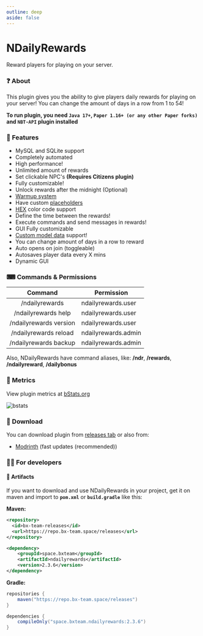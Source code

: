 ```yaml
---
outline: deep
aside: false
---
```


# NDailyRewards

Reward players for playing on your server.

### ❓ About
This plugin gives you the ability to give players daily rewards for playing on your server!
You can change the amount of days in a row from 1 to 54!

**To run plugin, you need `Java 17+`, `Paper 1.16+ (or any other Paper forks)` and `NBT-API` plugin installed**

### 🤖 Features
- MySQL and SQLite support
- Completely automated
- High performance!
- Unlimited amount of rewards
- Set clickable NPC's **(Requires Citizens plugin)**
- Fully customizable!
- Unlock rewards after the midnight (Optional)
- [Warmup system](/ndailyrewards/docs/warmup)
- Have custom [placeholders](/ndailyrewards/docs/placeholders)
- [HEX](/ndailyrewards/docs/hex-colors) color code support
- Define the time between the rewards!
- Execute commands and send messages in rewards!
- GUI Fully customizable
- [Custom model data](/ndailyrewards/docs/model-data) support!
- You can change amount of days in a row to reward
- Auto opens on join (toggleable)
- Autosaves player data every X mins
- Dynamic GUI

### ⌨ Commands & Permissions

|        Command         | Permission          |
|:----------------------:|---------------------|
|     /ndailyrewards     | ndailyrewards.user  |
|  /ndailyrewards help   | ndailyrewards.user  |
| /ndailyrewards version | ndailyrewards.user  |
| /ndailyrewards reload  | ndailyrewards.admin |
| /ndailyrewards backup  | ndailyrewards.admin |

Also, NDailyRewards have command aliases, like: **/ndr**, **/rewards**, **/ndailyreward**, **/dailybonus**

### 📡 Metrics
View plugin metrics at [bStats.org](https://bstats.org/plugin/bukkit/NDailyRewards/13844)

![bstats](https://bstats.org/signatures/bukkit/NDailyRewards.svg)


### 🔨 Download
You can download plugin from [releases tab](https://github.com/BX-Team/NDailyRewards/releases/latest) or also from:
- [Modrinth](https://modrinth.com/plugin/ndailyrewards) (fast updates (recommended))

### 👩‍💻 For developers
#### 🚛 Artifacts 
If you want to download and use NDailyRewards in your project, get it on maven and import to **`pom.xml`** or **`build.gradle`** like this:

**Maven:**
```xml
<repository>
  <id>bx-team-releases</id>
  <url>https://repo.bx-team.space/releases</url>
</repository>
```
```xml
<dependency>
    <groupId>space.bxteam</groupId>
    <artifactId>ndailyrewards</artifactId>
    <version>2.3.6</version>
</dependency>
```

**Gradle:**
```groovy
repositories {
    maven("https://repo.bx-team.space/releases")
}

dependencies {
    compileOnly("space.bxteam.ndailyrewards:2.3.6")
}
```